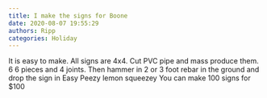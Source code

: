 ```yaml
---
title: I make the signs for Boone
date: 2020-08-07 19:55:29
authors: Ripp
categories: Holiday
---
```


 It is easy to make.   All signs are 4x4. Cut PVC pipe and mass produce them. 6 6 pieces and 4 joints.  Then hammer in 2 or 3 foot rebar in the ground and drop the sign in
Easy Peezy lemon squeezey
  You can make 100 signs for $100